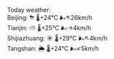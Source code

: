 Today weather:  
Beijing: ⛈   🌡️+24°C 🌬️↖26km/h  
Tianjin: ⛅️  🌡️+25°C 🌬️→4km/h  
Shijiazhuang: ☀️   🌡️+29°C 🌬️↖4km/h  
Tangshan: 🌦   🌡️+24°C 🌬️↙5km/h  
